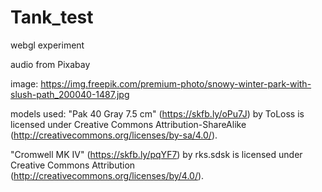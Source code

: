 # Tank_test
webgl experiment

audio from Pixabay

image:
https://img.freepik.com/premium-photo/snowy-winter-park-with-slush-path_200040-1487.jpg

models used:
"Pak 40 Gray 7.5 cm" (https://skfb.ly/oPu7J) by ToLoss is licensed under Creative Commons Attribution-ShareAlike (http://creativecommons.org/licenses/by-sa/4.0/).

"Cromwell MK IV" (https://skfb.ly/pqYF7) by rks.sdsk is licensed under Creative Commons Attribution (http://creativecommons.org/licenses/by/4.0/).